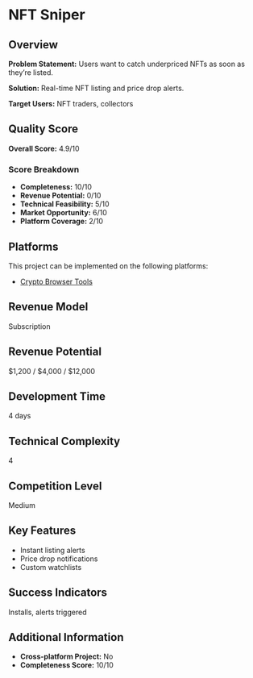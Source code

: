 # NFT Sniper

## Overview
**Problem Statement:** Users want to catch underpriced NFTs as soon as they’re listed.

**Solution:** Real-time NFT listing and price drop alerts.

**Target Users:** NFT traders, collectors

## Quality Score
**Overall Score:** 4.9/10

### Score Breakdown
- **Completeness:** 10/10
- **Revenue Potential:** 0/10
- **Technical Feasibility:** 5/10
- **Market Opportunity:** 6/10
- **Platform Coverage:** 2/10

## Platforms
This project can be implemented on the following platforms:
- [Crypto Browser Tools](./platforms/crypto-browser-tools/)

## Revenue Model
Subscription

## Revenue Potential
$1,200 / $4,000 / $12,000

## Development Time
4 days

## Technical Complexity
4

## Competition Level
Medium

## Key Features
- Instant listing alerts
- Price drop notifications
- Custom watchlists

## Success Indicators
Installs, alerts triggered

## Additional Information
- **Cross-platform Project:** No
- **Completeness Score:** 10/10
